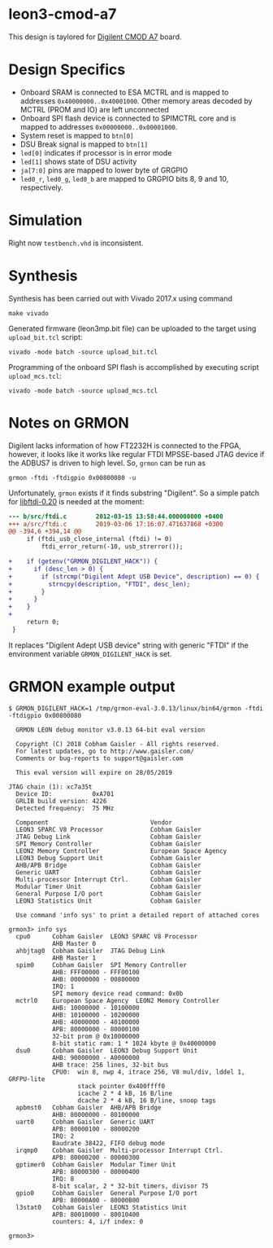 # leon3-cmod-a7
This design is taylored for [Digilent CMOD A7](https://example.com) board.

# Design Specifics
- Onboard SRAM is connected to ESA MCTRL and is mapped to addresses `0x40000000..0x40001000`. Other memory areas decoded by MCTRL (PROM and IO) are left unconnected
- Onboard SPI flash device is connected to SPIMCTRL core and is mapped to addresses `0x00000000..0x00001000`.
- System reset is mapped to `btn[0]`
- DSU Break signal is mapped to `btn[1]`
- `led[0]` indicates if processor is in error mode
- `led[1]` shows state of DSU activity
- `ja[7:0]` pins are mapped to lower byte of GRGPIO
- `led0_r`, `led0_g`, `led0_b` are mapped to GRGPIO bits 8, 9 and 10, respectively.

# Simulation
Right now `testbench.vhd` is inconsistent.

# Synthesis
Synthesis has been carried out with Vivado 2017.x using command
```
make vivado
```
Generated firmware (leon3mp.bit file) can be uploaded to the target using `upload_bit.tcl` script:
```
vivado -mode batch -source upload_bit.tcl
```
Programming of the onboard SPI flash is accomplished by executing script `upload_mcs.tcl`:
```
vivado -mode batch -source upload_mcs.tcl
```
# Notes on GRMON
Digilent lacks information of how FT2232H is connected to the FPGA, however, it looks like it works like regular FTDI MPSSE-based JTAG device if the ADBUS7 is driven to high level. So, `grmon` can be run as
```
grmon -ftdi -ftdigpio 0x00800080 -u
```
Unfortunately, `grmon` exists if it finds substring "Digilent". So a simple patch for [libftdi-0.20](https://www.intra2net.com/en/developer/libftdi/download/libftdi-0.20.tar.gz) is needed at the moment:
```diff
--- b/src/ftdi.c        2012-03-15 13:58:44.000000000 +0400
+++ a/src/ftdi.c        2019-03-06 17:16:07.471637868 +0300
@@ -394,6 +394,14 @@
     if (ftdi_usb_close_internal (ftdi) != 0)
         ftdi_error_return(-10, usb_strerror());

+    if (getenv("GRMON_DIGILENT_HACK")) {
+      if (desc_len > 0) {
+        if (strcmp("Digilent Adept USB Device", description) == 0) {
+          strncpy(description, "FTDI", desc_len);
+        }
+      }
+    }
+
     return 0;
 }
```
It replaces "Digilent Adept USB device" string with generic "FTDI" if the environment variable `GRMON_DIGILENT_HACK` is set.

# GRMON example output
```
$ GRMON_DIGILENT_HACK=1 /tmp/grmon-eval-3.0.13/linux/bin64/grmon -ftdi -ftdigpio 0x00800080

  GRMON LEON debug monitor v3.0.13 64-bit eval version

  Copyright (C) 2018 Cobham Gaisler - All rights reserved.
  For latest updates, go to http://www.gaisler.com/
  Comments or bug-reports to support@gaisler.com

  This eval version will expire on 28/05/2019

JTAG chain (1): xc7a35t
  Device ID:           0xA701
  GRLIB build version: 4226
  Detected frequency:  75 MHz

  Component                            Vendor
  LEON3 SPARC V8 Processor             Cobham Gaisler
  JTAG Debug Link                      Cobham Gaisler
  SPI Memory Controller                Cobham Gaisler
  LEON2 Memory Controller              European Space Agency
  LEON3 Debug Support Unit             Cobham Gaisler
  AHB/APB Bridge                       Cobham Gaisler
  Generic UART                         Cobham Gaisler
  Multi-processor Interrupt Ctrl.      Cobham Gaisler
  Modular Timer Unit                   Cobham Gaisler
  General Purpose I/O port             Cobham Gaisler
  LEON3 Statistics Unit                Cobham Gaisler

  Use command 'info sys' to print a detailed report of attached cores

grmon3> info sys
  cpu0      Cobham Gaisler  LEON3 SPARC V8 Processor
            AHB Master 0
  ahbjtag0  Cobham Gaisler  JTAG Debug Link
            AHB Master 1
  spim0     Cobham Gaisler  SPI Memory Controller
            AHB: FFF00000 - FFF00100
            AHB: 00000000 - 00800000
            IRQ: 1
            SPI memory device read command: 0x0b
  mctrl0    European Space Agency  LEON2 Memory Controller
            AHB: 10000000 - 10100000
            AHB: 10100000 - 10200000
            AHB: 40000000 - 40100000
            APB: 80000000 - 80000100
            32-bit prom @ 0x10000000
            8-bit static ram: 1 * 1024 kbyte @ 0x40000000
  dsu0      Cobham Gaisler  LEON3 Debug Support Unit
            AHB: 90000000 - A0000000
            AHB trace: 256 lines, 32-bit bus
            CPU0:  win 8, nwp 4, itrace 256, V8 mul/div, lddel 1, GRFPU-lite
                   stack pointer 0x400ffff0
                   icache 2 * 4 kB, 16 B/line
                   dcache 2 * 4 kB, 16 B/line, snoop tags
  apbmst0   Cobham Gaisler  AHB/APB Bridge
            AHB: 80000000 - 80100000
  uart0     Cobham Gaisler  Generic UART
            APB: 80000100 - 80000200
            IRQ: 2
            Baudrate 38422, FIFO debug mode
  irqmp0    Cobham Gaisler  Multi-processor Interrupt Ctrl.
            APB: 80000200 - 80000300
  gptimer0  Cobham Gaisler  Modular Timer Unit
            APB: 80000300 - 80000400
            IRQ: 8
            8-bit scalar, 2 * 32-bit timers, divisor 75
  gpio0     Cobham Gaisler  General Purpose I/O port
            APB: 80000A00 - 80000B00
  l3stat0   Cobham Gaisler  LEON3 Statistics Unit
            APB: 80010000 - 80010400
            counters: 4, i/f index: 0

grmon3>
```
